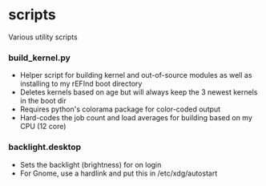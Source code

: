 # scripts
Various utility scripts

### build_kernel.py
- Helper script for building kernel and out-of-source modules as well as installing to
  my rEFInd boot directory
- Deletes kernels based on age but will always keep the 3 newest kernels in the boot dir
- Requires python's colorama package for color-coded output
- Hard-codes the job count and load averages for building based on my CPU (12 core)

### backlight.desktop
- Sets the backlight (brightness) for on login
- For Gnome, use a hardlink and put this in /etc/xdg/autostart

